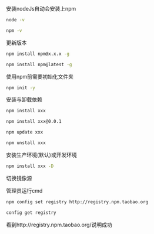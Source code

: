 安装nodeJs自动会安装上npm

```bash
node -v

npm -v
```

更新版本

```bash
npm install npm@x.x.x -g

npm install npm@latest -g
```

使用npm前需要初始化文件夹

```bash
npm init -y
```

安装与卸载依赖

```bash
npm install xxx

npm install xxx@0.0.1

npm update xxx

npm unstall xxx
```

安装生产环境(默认)或开发环境

```bash
npm install xxx -D
```

切换镜像源

管理员运行cmd

```bash
npm config set registry http://registry.npm.taobao.org

config get registry
```

看到http://registry.npm.taobao.org/说明成功